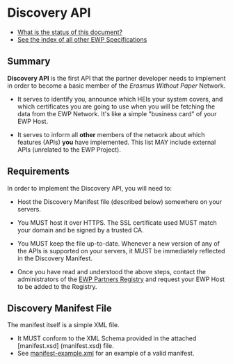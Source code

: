 Discovery API
=============

* [What is the status of this document?][statuses]
* [See the index of all other EWP Specifications][develhub]


Summary
-------

**Discovery API** is the first API that the partner developer needs to
implement in order to become a basic member of the *Erasmus Without Paper*
Network.

 * It serves to identify you, announce which HEIs your system covers, and which
   certificates you are going to use when you will be fetching the data from
   the EWP Network. It's like a simple "business card" of your EWP Host.

 * It serves to inform all **other** members of the network about which
   features (APIs) **you** have implemented. This list MAY include external
   APIs (unrelated to the EWP Project).


Requirements
------------

In order to implement the Discovery API, you will need to:

 * Host the Discovery Manifest file (described below) somewhere on your
   servers.

 * You MUST host it over HTTPS. The SSL certificate used MUST match your domain
   and be signed by a trusted CA.

 * You MUST keep the file up-to-date. Whenever a new version of any of the APIs
   is supported on your servers, it MUST be immediately reflected in the
   Discovery Manifest.

 * Once you have read and understood the above steps, contact the
   administrators of the [EWP Partners Registry][registry-intro] and request
   your EWP Host to be added to the Registry.


Discovery Manifest File
-----------------------

The manifest itself is a simple XML file.

 * It MUST conform to the XML Schema provided in the attached [manifest.xsd]
   (manifest.xsd) file.
 * See [manifest-example.xml](manifest-example.xml) for an example of a valid
   manifest.


[registry-intro]: https://github.com/erasmus-without-paper/ewp-specs-architecture/blob/master/README.md#registry
[develhub]: http://developers.erasmuswithoutpaper.eu/
[statuses]: https://github.com/erasmus-without-paper/ewp-specs-management/blob/master/README.md#statuses

